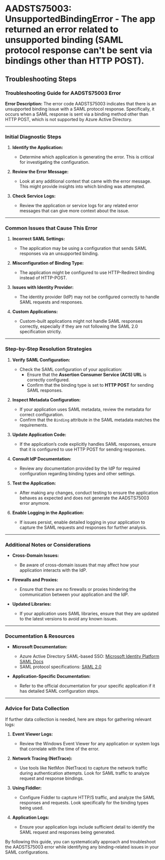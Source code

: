 # AADSTS75003: UnsupportedBindingError - The app returned an error related to unsupported binding (SAML protocol response can't be sent via bindings other than HTTP POST).


## Troubleshooting Steps
### Troubleshooting Guide for AADSTS75003 Error

**Error Description:**
The error code AADSTS75003 indicates that there is an unsupported binding issue with a SAML protocol response. Specifically, it occurs when a SAML response is sent via a binding method other than HTTP POST, which is not supported by Azure Active Directory.

---

### Initial Diagnostic Steps

1. **Identify the Application:**
   - Determine which application is generating the error. This is critical for investigating the configuration.

2. **Review the Error Message:**
   - Look at any additional context that came with the error message. This might provide insights into which binding was attempted.

3. **Check Service Logs:**
   - Review the application or service logs for any related error messages that can give more context about the issue.

---

### Common Issues that Cause This Error

1. **Incorrect SAML Settings:**
   - The application may be using a configuration that sends SAML responses via an unsupported binding.

2. **Misconfiguration of Binding Type:**
   - The application might be configured to use HTTP-Redirect binding instead of HTTP-POST.

3. **Issues with Identity Provider:**
   - The identity provider (IdP) may not be configured correctly to handle SAML requests and responses.

4. **Custom Applications:**
   - Custom-built applications might not handle SAML responses correctly, especially if they are not following the SAML 2.0 specification strictly.

---

### Step-by-Step Resolution Strategies

1. **Verify SAML Configuration:**
   - Check the SAML configuration of your application:
     - Ensure that the **Assertion Consumer Service (ACS) URL** is correctly configured.
     - Confirm that the binding type is set to **HTTP POST** for sending SAML responses.

2. **Inspect Metadata Configuration:**
   - If your application uses SAML metadata, review the metadata for correct configuration.
   - Confirm that the `Binding` attribute in the SAML metadata matches the requirements.

3. **Update Application Code:**
   - If the application’s code explicitly handles SAML responses, ensure that it is configured to use HTTP POST for sending responses.

4. **Consult IdP Documentation:**
   - Review any documentation provided by the IdP for required configuration regarding binding types and other settings.

5. **Test the Application:**
   - After making any changes, conduct testing to ensure the application behaves as expected and does not generate the AADSTS75003 error anymore.

6. **Enable Logging in the Application:**
   - If issues persist, enable detailed logging in your application to capture the SAML requests and responses for further analysis.

---

### Additional Notes or Considerations

- **Cross-Domain Issues:**
  - Be aware of cross-domain issues that may affect how your application interacts with the IdP.

- **Firewalls and Proxies:**
  - Ensure that there are no firewalls or proxies hindering the communication between your application and the IdP.

- **Updated Libraries:**
  - If your application uses SAML libraries, ensure that they are updated to the latest versions to avoid any known issues.

---

### Documentation & Resources

- **Microsoft Documentation:**
  - Azure Active Directory SAML-based SSO: [Microsoft Identity Platform SAML Docs](https://docs.microsoft.com/en-us/azure/active-directory/develop/v2-saml-protocol)
  - SAML protocol specifications: [SAML 2.0](https://docs.oasis-open.org/security/saml/v2.0/saml-core-2.0-os.pdf)

- **Application-Specific Documentation:**
  - Refer to the official documentation for your specific application if it has detailed SAML configuration steps.

---

### Advice for Data Collection

If further data collection is needed, here are steps for gathering relevant logs:

1. **Event Viewer Logs:**
   - Review the Windows Event Viewer for any application or system logs that correlate with the time of the error.

2. **Network Tracing (NetTrace):**
   - Use tools like NetMon (NetTrace) to capture the network traffic during authentication attempts. Look for SAML traffic to analyze request and response bindings.

3. **Using Fiddler:**
   - Configure Fiddler to capture HTTP/S traffic, and analyze the SAML responses and requests. Look specifically for the binding types being used.

4. **Application Logs:**
   - Ensure your application logs include sufficient detail to identify the SAML request and responses being generated.

By following this guide, you can systematically approach and troubleshoot the AADSTS75003 error while identifying any binding-related issues in your SAML configurations.